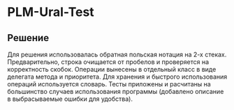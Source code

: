 # PLM-Ural-Test

## Решение
Для решения использовалась обратная польская нотация на 2-х стеках.
Предварительно, строка очищается от пробелов и проверяется на корректность скобок.
Операции вынесены в отдельный класс в виде делегата метода и приоритета.
Для хранения и быстрого использования операций используется словарь.
Тесты приложены и расчитаны на большинство случаев использования программы (добавлено описание в выбрасываемые ошибки для удобства).
